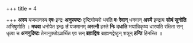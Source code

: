 +++
title = 4

+++
**अस्य** यजमानस्य **एषः** इन्द्रः **अनुस्पष्टः** दृष्टिगोचरो भवति **वः** **रेवान्** धनवान् **अस्मै** इन्द्राय **सोमं** **सुनोति** अभिषुणोति । **मघवा** धनोपेत इन्द्रः **तं** यजमानम् **अरत्नौ** हस्ते **निः** **दधाति** भयान्निकृष्य धारयति रक्षिता सन् धृत्वा च **अननुदिष्टः** तेनानुक्तोऽप्रार्थित एव सन् **ब्रह्मद्विषः** ब्राह्मणद्वेष्टॄन् शत्रून्  **हन्ति** हिनस्ति ॥